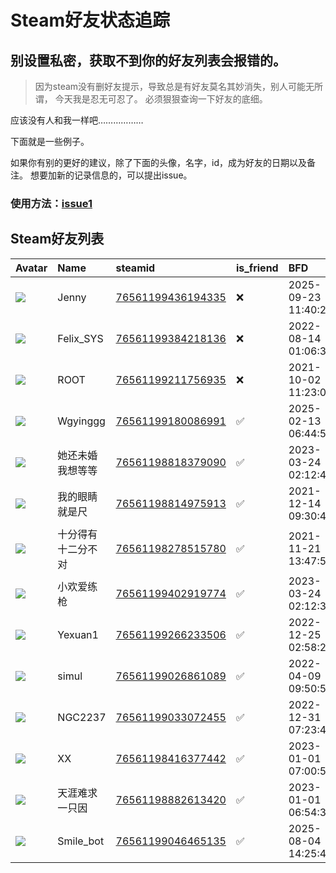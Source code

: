# Steam好友状态追踪
## 别设置私密，获取不到你的好友列表会报错的。

> 因为steam没有删好友提示，导致总是有好友莫名其妙消失，别人可能无所谓，
> 今天我是忍无可忍了。 必须狠狠查询一下好友的底细。

应该没有人和我一样吧………………

下面就是一些例子。

如果你有别的更好的建议，除了下面的头像，名字，id，成为好友的日期以及备注。 想要加新的记录信息的，可以提出issue。

### 使用方法：[issue1](https://github.com/systemannounce/SteamFriends/issues/1)

## Steam好友列表

| Avatar                                                                            | Name      | steamid                                                                     | is_friend   | BFD                 | Remark   | removed_time        |
|:----------------------------------------------------------------------------------|:----------|:----------------------------------------------------------------------------|:------------|:--------------------|:---------|:--------------------|
| ![](https://avatars.steamstatic.com/0d869eb35d81f34cc68c1bd6e5b8248dd3e7b1ae.jpg) | Jenny     | [76561199436194335](https://steamcommunity.com/profiles/76561199436194335/) | ❌           | 2025-09-23 11:40:20 |          | 2025-09-27 09:03:06 |
| ![](https://avatars.steamstatic.com/d41abd4be0b3769e1919802da758591a11639b13.jpg) | Felix_SYS | [76561199384218136](https://steamcommunity.com/profiles/76561199384218136/) | ❌           | 2022-08-14 01:06:38 |          | 2025-06-24 15:59:20 |
| ![](https://avatars.steamstatic.com/ef15d4fa577672454e11c4dc5fbfa9fc71722ede.jpg) | ROOT      | [76561199211756935](https://steamcommunity.com/profiles/76561199211756935/) | ❌           | 2021-10-02 11:23:03 |          | 2025-06-24 15:59:20 |
| ![](https://avatars.steamstatic.com/3b7b2a7118aa2ae041c7178f645a6bad88cb9278.jpg) | Wgyinggg  | [76561199180086991](https://steamcommunity.com/profiles/76561199180086991/) | ✅           | 2025-02-13 06:44:55 |          |                     |
| ![](https://avatars.steamstatic.com/fef49e7fa7e1997310d705b2a6158ff8dc1cdfeb.jpg) | 她还未婚我想等等  | [76561198818379090](https://steamcommunity.com/profiles/76561198818379090/) | ✅           | 2023-03-24 02:12:41 |          |                     |
| ![](https://avatars.steamstatic.com/64455b3f80e6419b182bf68c483de214f5f56d75.jpg) | 我的眼睛就是尺   | [76561198814975913](https://steamcommunity.com/profiles/76561198814975913/) | ✅           | 2021-12-14 09:30:48 |          |                     |
| ![](https://avatars.steamstatic.com/1c0b5c37a442a2d39f32902ec42f2e26ba6a142e.jpg) | 十分得有十二分不对 | [76561198278515780](https://steamcommunity.com/profiles/76561198278515780/) | ✅           | 2021-11-21 13:47:53 |          |                     |
| ![](https://avatars.steamstatic.com/fef49e7fa7e1997310d705b2a6158ff8dc1cdfeb.jpg) | 小欢爱练枪     | [76561199402919774](https://steamcommunity.com/profiles/76561199402919774/) | ✅           | 2023-03-24 02:12:34 |          |                     |
| ![](https://avatars.steamstatic.com/68c83228eccc282c292331bd6547003f060482fc.jpg) | Yexuan1   | [76561199266233506](https://steamcommunity.com/profiles/76561199266233506/) | ✅           | 2022-12-25 02:58:24 |          |                     |
| ![](https://avatars.steamstatic.com/d19b9641ca36f83db60719d26458abbb733c7c1a.jpg) | simul     | [76561199026861089](https://steamcommunity.com/profiles/76561199026861089/) | ✅           | 2022-04-09 09:50:52 |          |                     |
| ![](https://avatars.steamstatic.com/fef49e7fa7e1997310d705b2a6158ff8dc1cdfeb.jpg) | NGC2237   | [76561199033072455](https://steamcommunity.com/profiles/76561199033072455/) | ✅           | 2022-12-31 07:23:48 |          |                     |
| ![](https://avatars.steamstatic.com/394d81adcbdbaffad222f94549009792254d9242.jpg) | XX        | [76561198416377442](https://steamcommunity.com/profiles/76561198416377442/) | ✅           | 2023-01-01 07:00:50 |          |                     |
| ![](https://avatars.steamstatic.com/361a488e32eca27938b010d9172f1ec30a12f245.jpg) | 天涯难求一只因   | [76561198882613420](https://steamcommunity.com/profiles/76561198882613420/) | ✅           | 2023-01-01 06:54:34 |          |                     |
| ![](https://avatars.steamstatic.com/3f5e9daea59216d7fe13df4e031d3537580e5e21.jpg) | Smile_bot | [76561199046465135](https://steamcommunity.com/profiles/76561199046465135/) | ✅           | 2025-08-04 14:25:48 |          |                     |